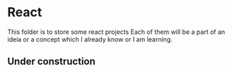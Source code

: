 # React
This folder is to store some react projects 
Each of them will be a part of an ideia or a concept which I already know or I am learning. 

## Under construction
